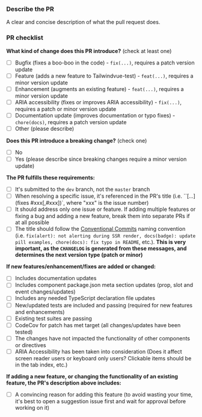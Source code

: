 ### Describe the PR

A clear and concise description of what the pull request does.

### PR checklist

**What kind of change does this PR introduce?** (check at least one)

- [ ] Bugfix (fixes a boo-boo in the code) - `fix(...)`, requires a patch version update
- [ ] Feature (adds a new feature to Tailwindvue-test) - `feat(...)`, requires a minor version update
- [ ] Enhancement (augments an existing feature) - `feat(...)`, requires a minor version update
- [ ] ARIA accessibility (fixes or improves ARIA accessibility) - `fix(...)`, requires a patch or minor version update
- [ ] Documentation update (improves documentation or typo fixes) - `chore(docs)`, requires a patch version update
- [ ] Other (please describe)

**Does this PR introduce a breaking change?** (check one)

- [ ] No
- [ ] Yes (please describe since breaking changes require a minor version update)

**The PR fulfills these requirements:**

- [ ] It's submitted to the `dev` branch, not the `master` branch
- [ ] When resolving a specific issue, it's referenced in the PR's title (i.e. ``[...] (fixes #xxx[,#xxx])`, where "xxx" is the issue number)
- [ ] It should address only one issue or feature. If adding multiple features or fixing a bug and adding a new feature, break them into separate PRs if at all possible
- [ ] The title should follow the [Conventional Commits](https://www.conventionalcommits.org/) naming convention (i.e. `fix(alert): not alerting during SSR render, docs(badge): update pill examples, chore(docs): fix typo in README`, etc.). **This is very important, as the `CHANGELOG` is generated from these messages, and determines the next version type (patch or minor)**

**If new features/enhancement/fixes are added or changed:**

- [ ] Includes documentation updates
- [ ] Includes component package.json meta section updates (prop, slot and event changes/updates)
- [ ] Includes any needed TypeScript declaration file updates
- [ ] New/updated tests are included and passing (required for new features and enhancements)
- [ ] Existing test suites are passing
- [ ] CodeCov for patch has met target (all changes/updates have been tested)
- [ ] The changes have not impacted the functionality of other components or directives
- [ ] ARIA Accessibility has been taken into consideration (Does it affect screen reader users or keyboard only users? Clickable items should be in the tab index, etc.)

**If adding a new feature, or changing the functionality of an existing feature, the PR's description above includes:**

- [ ] A convincing reason for adding this feature (to avoid wasting your time, it's best to open a suggestion issue first and wait for approval before working on it)
